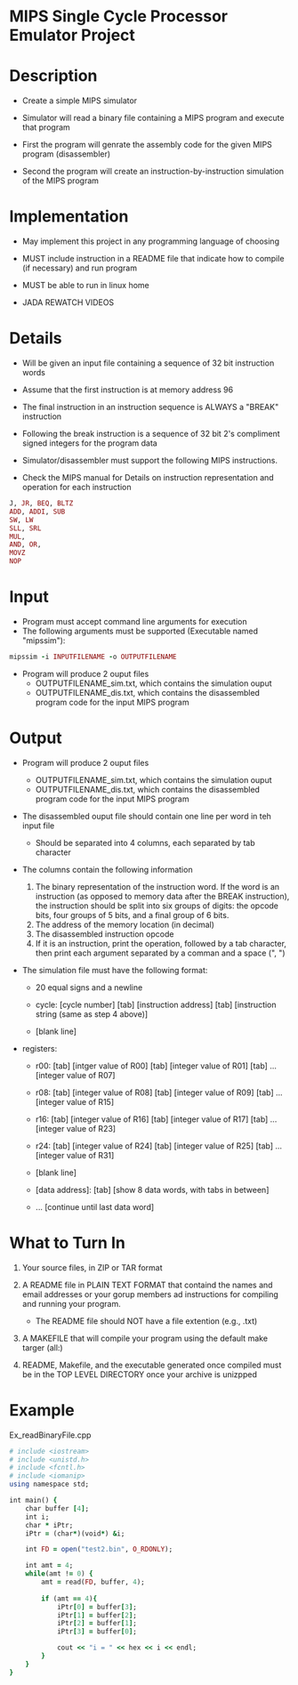 MIPS Single Cycle Processor Emulator Project
===============================================


# Description

* Create a simple MIPS simulator
* Simulator will read a binary file containing a MIPS program and execute that program

* First the program will genrate the assembly code for the given MIPS program (disassembler)
* Second the program will create an instruction-by-instruction simulation of the MIPS program


# Implementation

* May implement this project in any programming language of choosing
* MUST include instruction in a README file that indicate how to compile (if necessary) and run program
* MUST be able to run in linux home

* JADA REWATCH VIDEOS


# Details

* Will be given an input file containing a sequence of 32 bit instruction words

* Assume that the first instruction is at memory address 96
* The final instruction in an instruction sequence is ALWAYS a "BREAK" instruction

* Following the break instruction is a sequence of 32 bit 2's compliment signed integers for the program data

* Simulator/disassembler must support the following MIPS instructions.
* Check the MIPS manual for Details on instruction representation and operation for each instruction

```ruby
J, JR, BEQ, BLTZ
ADD, ADDI, SUB
SW, LW
SLL, SRL
MUL,
AND, OR,
MOVZ
NOP
```


# Input

* Program must accept command line arguments for execution
* The following arguments must be supported (Executable named "mipssim"):

```ruby
mipssim -i INPUTFILENAME -o OUTPUTFILENAME
```

* Program will produce 2 ouput files
    * OUTPUTFILENAME_sim.txt, which contains the simulation ouput
    * OUTPUTFILENAME_dis.txt, which contains the disassembled program code for the input MIPS program


# Output

* Program will produce 2 ouput files
    * OUTPUTFILENAME_sim.txt, which contains the simulation ouput
    * OUTPUTFILENAME_dis.txt, which contains the disassembled program code for the input MIPS program

* The disassembled ouput file should contain one line per word in teh input file
    * Should be separated into 4 columns, each separated by tab character

* The columns contain the following information
    1. The binary representation of the instruction word. If the word is an instruction (as opposed to memory data after the BREAK instruction), the instruction should be split into six groups of digits: the opcode bits, four groups of 5 bits, and a final group of 6 bits.
    2. The address of the memory location (in decimal)
    3. The disassembled instruction opcode
    4. If it is an instruction, print the operation, followed by a tab character, then print each argument separated by a comman and a space (", ")

* The simulation file must have the following format:
    * 20 equal signs and a newline

    * cycle: [cycle number] [tab] [instruction address] [tab] [instruction string (same as step 4 above)]

    * [blank line]

* registers:
    * r00: [tab] [intger value of R00] [tab] [integer value of R01] [tab] ... [integer value of R07]

    * r08: [tab] [integer value of R08] [tab] [integer value of R09] [tab] ... [integer value of R15]

    * r16: [tab] [integer value of R16] [tab] [integer value of R17] [tab] ... [integer value of R23]

    * r24: [tab] [integer value of R24] [tab] [integer value of R25] [tab] ... [integer value of R31]

    * [blank line]

    * [data address]: [tab] [show 8 data words, with tabs in between]

    * ... [continue until last data word]


# What to Turn In
1. Your source files, in ZIP or TAR format
2. A README file in PLAIN TEXT FORMAT that containd the names and email addresses or your gorup members ad instructions for compiling and running your program.
    * The README file should NOT have a file extention (e.g., .txt)

3. A MAKEFILE that will compile your program using the default make targer (all:)
4. README, Makefile, and the executable generated once compiled must be in the TOP LEVEL DIRECTORY once your archive is unizpped


Example
==========

Ex_readBinaryFile.cpp

```ruby
# include <iostream>
# include <unistd.h>
# include <fcntl.h>
# include <iomanip>
using namespace std;

int main() {
    char buffer [4];
    int i;
    char * iPtr;
    iPtr = (char*)(void*) &i;

    int FD = open("test2.bin", O_RDONLY);

    int amt = 4;
    while(amt != 0) {
        amt = read(FD, buffer, 4);
        
        if (amt == 4){
            iPtr[0] = buffer[3];
            iPtr[1] = buffer[2];
            iPtr[2] = buffer[1];
            iPtr[3] = buffer[0];

            cout << "i = " << hex << i << endl;
        }
    }
}
```